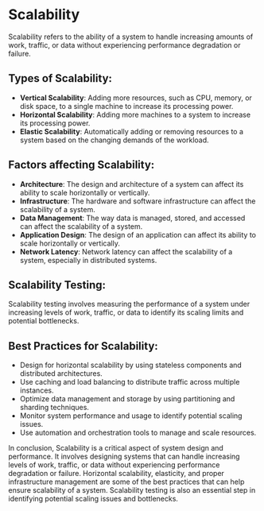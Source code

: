 # Scalability

Scalability refers to the ability of a system to handle increasing amounts of work, traffic, or data without experiencing performance degradation or failure.

## Types of Scalability:

- **Vertical Scalability**: Adding more resources, such as CPU, memory, or disk space, to a single machine to increase its processing power.
- **Horizontal Scalability**: Adding more machines to a system to increase its processing power.
- **Elastic Scalability**: Automatically adding or removing resources to a system based on the changing demands of the workload.

## Factors affecting Scalability:

- **Architecture**: The design and architecture of a system can affect its ability to scale horizontally or vertically.
- **Infrastructure**: The hardware and software infrastructure can affect the scalability of a system.
- **Data Management**: The way data is managed, stored, and accessed can affect the scalability of a system.
- **Application Design**: The design of an application can affect its ability to scale horizontally or vertically.
- **Network Latency**: Network latency can affect the scalability of a system, especially in distributed systems.

## Scalability Testing:

Scalability testing involves measuring the performance of a system under increasing levels of work, traffic, or data to identify its scaling limits and potential bottlenecks.

## Best Practices for Scalability:

- Design for horizontal scalability by using stateless components and distributed architectures.
- Use caching and load balancing to distribute traffic across multiple instances.
- Optimize data management and storage by using partitioning and sharding techniques.
- Monitor system performance and usage to identify potential scaling issues.
- Use automation and orchestration tools to manage and scale resources.

In conclusion, Scalability is a critical aspect of system design and performance. It involves designing systems that can handle increasing levels of work, traffic, or data without experiencing performance degradation or failure. Horizontal scalability, elasticity, and proper infrastructure management are some of the best practices that can help ensure scalability of a system. Scalability testing is also an essential step in identifying potential scaling issues and bottlenecks.